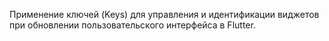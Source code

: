 Применение ключей (Keys) для управления и идентификации виджетов при обновлении пользовательского интерфейса в Flutter.